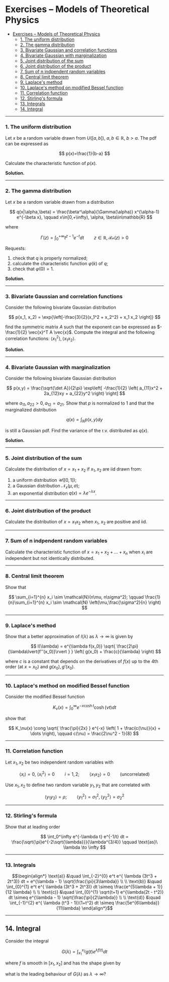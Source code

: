 <link rel="stylesheet" type="text/css" href="https://tikzjax.com/v1/fonts.css">
<script src="https://tikzjax.com/v1/tikzjax.js"></script>

<script type="text/x-mathjax-config">
    MathJax.Hub.Config({
    tex2jax: {
        skipTags: ['script', 'noscript', 'style', 'textarea', 'pre'],
        inlineMath: [['$','$']]
    }
    });
</script>
<script src="https://cdn.mathjax.org/mathjax/latest/MathJax.js?config=TeX-AMS-MML_HTMLorMML" type="text/javascript"></script>


# Exercises – Models of Theoretical Physics

- [Exercises – Models of Theoretical Physics](#exercises--models-of-theoretical-physics)
    - [1. The uniform distribution](#1-the-uniform-distribution)
    - [2. The gamma distribution](#2-the-gamma-distribution)
    - [3. Bivariate Gaussian and correlation functions](#3-bivariate-gaussian-and-correlation-functions)
    - [4. Bivariate Gaussian with marginalization](#4-bivariate-gaussian-with-marginalization)
    - [5. Joint distribution of the sum](#5-joint-distribution-of-the-sum)
    - [6. Joint distribution of the product](#6-joint-distribution-of-the-product)
    - [7. Sum of n indpendent random variables](#7-sum-of-n-indpendent-random-variables)
    - [8. Central limit theorem](#8-central-limit-theorem)
    - [9. Laplace's method](#9-laplaces-method)
    - [10. Laplace's method on modified Bessel function](#10-laplaces-method-on-modified-bessel-function)
    - [11. Correlation function](#11-correlation-function)
    - [12. Stirling's formula](#12-stirlings-formula)
    - [13. Integrals](#13-integrals)
  - [14. Integral](#14-integral)

---

### 1. The uniform distribution

Let $x$ be a random variable drawn from $U([a,b])$, $a,b\in\mathbb{R}$, $b>a$. The pdf can be expressed as

$$ p(x)=\frac{1}{b-a} $$ 

Calculate the characteristic function of $p(x)$.
 
**Solution.**

---
### 2. The gamma distribution

Let $x$ be a random variable drawn from a distribution

$$ q(x|\alpha,\beta) = \frac{\beta^\alpha}{\Gamma(\alpha)} x^{\alpha-1} e^{-\beta x}, \qquad x\in[0,+\infty), \alpha, \beta\in\mathbb{R} $$

where

$$ \Gamma(z) = \int_0^{+\infty} t^{z-1} e^{-t} dt \qquad z\in\mathbb{R}, \mathcal{Re}(z)>0 $$

Requests:
1. check that $q$ is properly normalized;
2. calculate the characteristic function $\varphi(k)$ of $q$;
3. check that $\varphi(0)=1$.

**Solution.**

---

### 3. Bivariate Gaussian and correlation functions

Consider the following bivariate Gaussian distribution

$$ p(x_1, x_2) = \exp{\left[-\frac{3}{2}(x_1^2 + x_2^2) + x_1 x_2 \right]} $$

find the symmetric matrix $A$ such that the exponent can be expressed as $-\frac{1}{2} \vec{x}^T A \vec{x}$. Compute the integral and the following correlation functions: $\langle x_1^2 \rangle, \langle x_1 x_2 \rangle$.

**Solution.**

---
### 4. Bivariate Gaussian with marginalization

Consider the following bivariate Gaussian distribution

$$ p(x,y) = \frac{\sqrt{\det A}}{2\pi} \exp\left[ -\frac{1}{2} \left( a_{11}x^2 + 2a_{12}xy + a_{22}y^2 \right) \right] $$

where $a_{11},a_{22}>0, a_{12}=a_{21}$. Show that $p$ is normalized to 1 and that the marginalized distribution

$$ q(x) = \int_{\mathbb{R}} p(x,y)dy $$

is still a Gaussian pdf. Find the variance of the r.v. distributed as $q(x)$.

**Solution.**

---

### 5. Joint distribution of the sum

Calculate the distribution of $x=x_1 + x_2$ if $x_1, x_2$ are iid drawn from:
1. a uniform distribution $\mathcal{U}([0,1])$;
2. a Gaussian distribution $\mathcal{N}_x(\mu,\sigma)$;
3. an exponential distribution $q(x) = \lambda e^{-\lambda x}$.

---

### 6. Joint distribution of the product

Calculate the distribution of $x=x_1 x_2$ when $x_1$, $x_2$ are positive and iid.

---

### 7. Sum of n indpendent random variables

Calculate the characteristic function of $x=x_1+x_2+\dots+x_n$ when $x_i$ are independent but not identically distributed.

---

### 8. Central limit theorem

Show that

$$ \sum_{i=1}^{n} x_i \sim \mathcal{N}(n\mu, n\sigma^2); \qquad \frac{1}{n}\sum_{i=1}^{n} x_i \sim \mathcal{N} \left(\mu,\frac{\sigma^2}{n} \right) $$

---

### 9. Laplace's method

Show that a better approximation of $I(\lambda)$ as $\lambda\to\infty$ is given by

$$ I(\lambda) = e^{\lambda f(x_0)} \sqrt{ \frac{2\pi}{\lambda\lvert{f''(x_0)}\rvert } } \left( g(x_0) + \frac{c}{\lambda} \right) $$

where $c$ is a constant that depends on the derivatives of $f(x)$ up to the 4th order (at $x=x_0$) and $g(x_0), g'(x_0)$.

---

### 10. Laplace's method on modified Bessel function

Consider the modified Bessel function

$$ K_\nu(x) = \int_0^{\infty} e^{-x \cosh t} \cosh (\nu t) dt $$

show that

$$ K_\nu(x) \cong \sqrt{ \frac{\pi}{2x} } e^{-x} \left( 1 + \frac{c(\nu)}{x} + \dots \right), \qquad c(\nu) = \frac{2\nu^2 - 1}{8} $$

---

### 11. Correlation function

Let $x_1, x_2$ be two independent random variables with

$$ \langle x_i \rangle = 0,\ \langle x_i^2 \rangle = 0 \qquad i=1,2; \qquad \langle x_1 x_2 \rangle = 0 \qquad \text{(uncorrelated)} $$

Use $x_1, x_2$ to define two random variable $y_1, y_2$ that are correlated with

$$ \langle y_1 y_2 \rangle = \rho; \qquad \langle y_1^2 \rangle = \sigma_1^2, \langle y_2^2 \rangle = \sigma_2^2 $$

---

### 12. Stirling's formula

Show that at leading order 

$$ \int_0^\infty e^{-\lambda t} e^{-1/t} dt = \frac{\sqrt{\pi}e^{-2\sqrt{\lambda}}}{\lambda^{3/4}} \qquad \text{as}\ \lambda \to \infty $$

---

### 13. Integrals

$$\begin{align*} \text{a)} &\quad \int_{-2}^{0} e^t e^{ \lambda (3t^3 + 2t^3)} dt = e^{\lambda - 1} \sqrt{\frac{\pi}{3\lambda}} \\
\\
\text{b)} &\quad \int_{0}^{1} e^t e^{ \lambda (3t^3 + 2t^3)} dt \simeq \frac{e^{5\lambda + 1}}{12 \lambda} \\
\\
\text{c)} &\quad \int_{0}^{1} \sqrt{t+1} e^{\lambda(2t - t^2)} dt \simeq e^{\lambda - 1} \sqrt{\frac{\pi}{2\lambda}} \\
\\
\text{d)} &\quad \int_{-1}^{2} e^{ \lambda (t^3 - 1)}(1+t^2) dt \simeq \frac{5e^{6\lambda}}{11\lambda} 
\end{align*}$$ 

---

## 14. Integral

Consider the integral

$$ G(\lambda) = \int_{x_1}^{x_2} g(t) e^{\lambda f(t)} dt $$

where $f$ is smooth in $[x_1,x_2]$ and has the shape given by

<script type="text/tikz">


\tikzset{every picture/.style={line width=0.75pt}} %set default line width to 0.75pt        

\begin{tikzpicture}[x=0.75pt,y=0.75pt,yscale=-1,xscale=1]
%uncomment if require: \path (0,238); %set diagram left start at 0, and has height of 238

%Straight Lines [id:da23526362934300482] 
\draw    (14.5,187) -- (278,187) ;
\draw [shift={(280,187)}, rotate = 180] [color={rgb, 255:red, 0; green, 0; blue, 0 }  ][line width=0.75]    (10.93,-3.29) .. controls (6.95,-1.4) and (3.31,-0.3) .. (0,0) .. controls (3.31,0.3) and (6.95,1.4) .. (10.93,3.29)   ;
%Straight Lines [id:da507394361412951] 
\draw    (34,213.5) -- (34,15.5) ;
\draw [shift={(34,13.5)}, rotate = 90] [color={rgb, 255:red, 0; green, 0; blue, 0 }  ][line width=0.75]    (10.93,-3.29) .. controls (6.95,-1.4) and (3.31,-0.3) .. (0,0) .. controls (3.31,0.3) and (6.95,1.4) .. (10.93,3.29)   ;
%Curve Lines [id:da38177544585289147] 
\draw [color={rgb, 255:red, 74; green, 144; blue, 226 }  ,draw opacity=1 ][line width=1.5]    (49.5,212) .. controls (71.5,45.5) and (102,59.5) .. (136,124) .. controls (170,188.5) and (196.5,190) .. (220.5,14.5) ;
%Straight Lines [id:da2561674175737174] 
\draw    (16.5,78.5) -- (279.5,78.5) ;
%Straight Lines [id:da45934936488879585] 
\draw    (211,18.5) -- (211,213) ;
%Straight Lines [id:da15160053107712046] 
\draw    (61,18) -- (61,212.5) ;
%Straight Lines [id:da7142987422529892] 
\draw    (95.5,79) -- (95.5,186.5) ;

% Text Node
\draw (63,185.4) node [anchor=north west][inner sep=0.75pt]    {$x_{1}$};
% Text Node
\draw (213,186.4) node [anchor=north west][inner sep=0.75pt]    {$x_{2}$};
% Text Node
\draw (95,187.4) node [anchor=north west][inner sep=0.75pt]    {$x_{0}$};


\end{tikzpicture}
</script>

what is the leading behaviour of $G(\lambda)$ as $\lambda\to\infty$?

